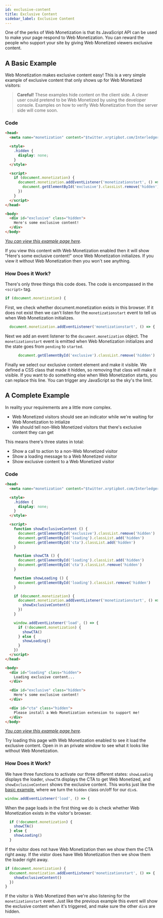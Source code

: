 ```yaml
---
id: exclusive-content
title: Exclusive Content
sidebar_label: Exclusive Content
---
```


One of the perks of Web Monetization is that its JavaScript API can be used to
make your page respond to Web Monetization. You can reward the people who
support your site by giving Web Monetized viewers exclusive content.


## A Basic Example

Web Monetization makes exclusive content easy! This is a very simple example of
exclusive content that only shows up for Web Monetized visitors:

> **Careful!** These examples hide content on the client side. A clever user could pretend to be Web Monetized by using the developer console. Examples on how to verify Web Monetization from the server side will come soon.

### Code

```html
<head>
  <meta name="monetization" content="$twitter.xrptipbot.com/Interledger">

  <style>
    .hidden {
      display: none;
    }
  </style>

  <script>
    if (document.monetization) {
      document.monetization.addEventListener('monetizationstart', () => {
        document.getElementById('exclusive').classList.remove('hidden')
      })
    }
  </script>
</head>

<body>
  <div id="exclusive" class="hidden">
    Here's some exclusive content!
  </div>
</body>
```

[_You can view this example page here_](/examples/show_simple.html).

If you view this content with Web Monetization enabled then it will show
"Here's some exclusive content!" once Web Monetization initializes. If you view
it without Web Monetization then you won't see anything.

### How Does it Work?

There's only three things this code does. The code is encompassed in the `<script>`
tag.

```js
if (document.monetization) {
```

First, we check whether document.monetization exists in this browser. If it
does not exist then we can't listen for the `monetizationstart` event to tell
us when Web Monetization initializes.

```js
  document.monetization.addEventListener('monetizationstart', () => {
```

Next we add an event listener to the `document.monetization` object. The
`monetizationstart` event is emitted when Web Monetization initializes and
the state goes from `pending` to `started`.

```js
      document.getElementById('exclusive').classList.remove('hidden')
```

Finally we select our exclusive content element and make it visible. We defined
a CSS class that made it hidden, so removing that class will make it visible.
If you want to do something else when Web Monetization starts, you can replace
this line. You can trigger any JavaScript so the sky's the limit.

## A Complete Example

In reality your requirements are a little more complex.

* Web Monetized visitors should see an indicator while we're waiting for Web Monetization to intialize
* We should tell non-Web Monetized visitors that there's exclusive content they can get

This means there's three states in total:

* Show a call to action to a non-Web Monetized visitor
* Show a loading message to a Web Monetized visitor
* Show exclusive content to a Web Monetized visitor

### Code

```html
<head>
  <meta name="monetization" content="$twitter.xrptipbot.com/Interledger">

  <style>
    .hidden {
      display: none;
    }
  </style>

  <script>
    function showExclusiveContent () {
      document.getElementById('exclusive').classList.remove('hidden')
      document.getElementById('loading').classList.add('hidden')
      document.getElementById('cta').classList.add('hidden')
    }

    function showCTA () {
      document.getElementById('loading').classList.add('hidden')
      document.getElementById('cta').classList.remove('hidden')
    }

    function showLoading () {
      document.getElementById('loading').classList.remove('hidden')
    }

    if (document.monetization) {
      document.monetization.addEventListener('monetizationstart', () => {
        showExclusiveContent()
      })
    }

    window.addEventListener('load', () => {
      if (!document.monetization) {
        showCTA()
      } else {
        showLoading()
      }
    })
  </script>
</head>

<body>
  <div id="loading" class="hidden">
    Loading exclusive content...
  </div>

  <div id="exclusive" class="hidden">
    Here's some exclusive content!
  </div>

  <div id="cta" class="hidden">
    Please install a Web Monetization extension to support me!
  </div>
</body>
```

[_You can view this example page here_](/examples/show.html).

Try loading this page with Web Monetization enabled to see it load the
exclusive content. Open in in an private window to see what it looks like
without Web Monetization.

### How Does it Work?

We have three functions to activate our three different states: `showLoading`
displays the loader, `showCTA` displays the CTA to get Web Monetized, and
`showExclusiveContent` shows the exclusive content. This works just like the
[basic example](#basic-example), where we turn the `hidden` class on/off for
our `div`s.

```js
window.addEventListener('load', () => {
```

When the page loads in the first thing we do is check whether Web Monetization
exists in the visitor's browser.

```js
  if (!document.monetization) {
    showCTA()
  } else {
    showLoading()
  }
```

If the visitor does not have Web Monetization then we show them the CTA right
away. If the vistor does have Web Monetization then we show them the loader
right away.

```js
if (document.monetization) {
  document.monetization.addEventListener('monetizationstart', () => {
    showExclusiveContent()
  })
}
```

If the visitor is Web Monetized then we're also listening for the
`monetizationstart` event. Just like the previous example this event will show
the exclusive content when it's triggered, and make sure the other `div`s are
hidden.
